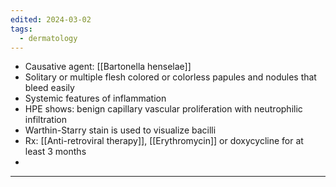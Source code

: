 ```yaml
---
edited: 2024-03-02
tags:
  - dermatology
---
```

- Causative agent: [[Bartonella henselae]] 
- Solitary or multiple flesh colored or colorless papules and nodules that bleed easily
- Systemic features of inflammation
- HPE shows: benign capillary vascular proliferation with neutrophilic infiltration
- Warthin-Starry stain is used to visualize bacilli
- Rx: [[Anti-retroviral therapy]], [[Erythromycin]] or doxycycline for at least 3 months
- 

---
